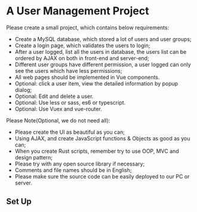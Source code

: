 # A User Management Project

Please create a small project, which contains below requirements:

- Create a MySQL database, which stored a lot of users and user groups;
- Create a login page, which validates  the  users to login;
- After a user logged, list all the users in database, the users list can be ordered by AJAX on both in front-end and server-end;
- Different user groups have different permission, a user logged can only see  the users which have less permissions;
- All web pages should be implemented in Vue components.
- Optional: click a user item, view the detailed information by popup dialog;
- Optional: Edit and delete a user.
- Optional: Use less or sass, es6 or typescript.
- Optional: Use Vuex and vue-router.
 
Please Note(Optional, we do not need all):

- Please create the UI as beautiful as you can;
- Using AJAX, and create JavaScript functions & Objects as good as you can;
- When you create Rust scripts, remember try to use OOP, MVC and design pattern;
- Please try with any open source library if necessary;
- Comments and file names should be in English;
- Please make sure the source code can be easily deployed to our PC or server.

## Set Up
